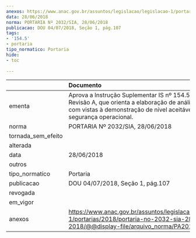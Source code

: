 ```yaml
---
anexos: https://www.anac.gov.br/assuntos/legislacao/legislacao-1/portarias/2018/portaria-no-2032-sia-28-06-2018/@@display-file/arquivo_norma/PA2018-2032.pdf
data: 28/06/2018
norma: PORTARIA Nº 2032/SIA, 28/06/2018
publicacao: DOU 04/07/2018, Seção 1, pág.107
tags:
- '154.5'
- portaria
tipo_normatico: Portaria
hide: 
- toc 
 
---
```


|                    | Documento                                                                                                                                                                      |
|:-------------------|:-------------------------------------------------------------------------------------------------------------------------------------------------------------------------------|
| ementa             | Aprova a Instrução Suplementar IS nº 154.5-001, Revisão A, que orienta a elaboração de análise de risco com vistas à demonstração de nível aceitável de segurança operacional. |
| norma              | PORTARIA Nº 2032/SIA, 28/06/2018                                                                                                                                               |
| tornada_sem_efeito |                                                                                                                                                                                |
| alterada           |                                                                                                                                                                                |
| data               | 28/06/2018                                                                                                                                                                     |
| outros             |                                                                                                                                                                                |
| tipo_normatico     | Portaria                                                                                                                                                                       |
| publicacao         | DOU 04/07/2018, Seção 1, pág.107                                                                                                                                               |
| revogada           |                                                                                                                                                                                |
| em_vigor           |                                                                                                                                                                                |
| anexos             | https://www.anac.gov.br/assuntos/legislacao/legislacao-1/portarias/2018/portaria-no-2032-sia-28-06-2018/@@display-file/arquivo_norma/PA2018-2032.pdf                           |
